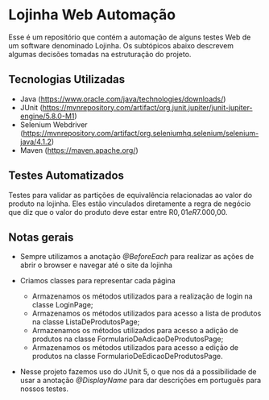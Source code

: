 # Lojinha Web Automação

Esse é um repositório que contém a automação de alguns testes Web de um software denominado Lojinha. Os subtópicos abaixo descrevem algumas decisões tomadas na estruturação do projeto.

## Tecnologias Utilizadas

* Java
  (https://www.oracle.com/java/technologies/downloads/)
*  JUnit
   (https://mvnrepository.com/artifact/org.junit.jupiter/junit-jupiter-engine/5.8.0-M1)
* Selenium Webdriver
  (https://mvnrepository.com/artifact/org.seleniumhq.selenium/selenium-java/4.1.2)
* Maven
  (https://maven.apache.org/)

## Testes Automatizados
Testes para validar as partições de equivalência relacionadas ao valor do produto na lojinha. Eles estão vinculados diretamente a regra de negócio que diz que o valor do produto deve estar entre R$0,01 e R$7.000,00.

## Notas gerais

* Sempre utilizamos a anotação *@BeforeEach* para realizar as ações de abrir o browser e navegar até o site da lojinha


* Criamos classes para representar cada página
    * Armazenamos os métodos utilizados para a realização de login na classe LoginPage;
    * Armazenamos os métodos utilizados para acesso a lista de produtos na classe ListaDeProdutosPage;
    * Armazenamos os métodos utilizados para acesso a adição de produtos na classe FormularioDeAdicaoDeProdutosPage;
    * Armazenamos os métodos utilizados para acesso a edição de produtos na classe FormularioDeEdicaoDeProdutosPage.
  

* Nesse projeto fazemos uso do JUnit 5, o que nos dá a possibilidade de usar a anotação *@DisplayName* para dar descrições em português para nossos testes.